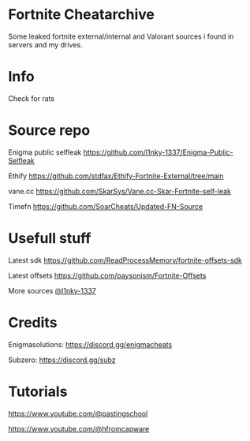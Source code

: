 # Fortnite Cheatarchive

Some leaked fortnite external/internal and Valorant sources i found in servers and my drives.

# Info
Check for rats

# Source repo

Enigma public selfleak https://github.com/l1nky-1337/Enigma-Public-Selfleak

Ethify https://github.com/stdfax/Ethify-Fortnite-External/tree/main

vane.cc https://github.com/SkarSys/Vane.cc-Skar-Fortnite-self-leak

Timefn https://github.com/SoarCheats/Updated-FN-Source

# Usefull stuff

Latest sdk
https://github.com/ReadProcessMemory/fortnite-offsets-sdk

Latest offsets https://github.com/paysonism/Fortnite-Offsets

More sources [@l1nky-1337](https://github.com/l1nky-1337)

# Credits 

Enigmasolutions: https://discord.gg/enigmacheats

Subzero: https://discord.gg/subz

# Tutorials

https://www.youtube.com/@pastingschool

https://www.youtube.com/@hfromcapware






